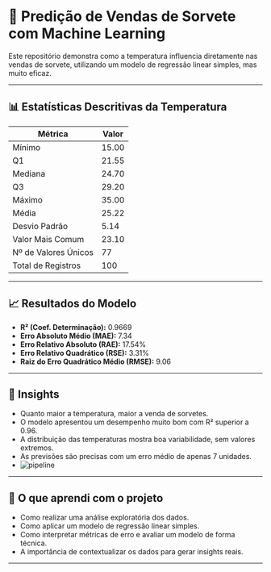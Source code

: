 # 🍦 Predição de Vendas de Sorvete com Machine Learning

Este repositório demonstra como a temperatura influencia diretamente nas vendas de sorvete, utilizando um modelo de regressão linear simples, mas muito eficaz.

---

## 📊 Estatísticas Descritivas da Temperatura

| Métrica              | Valor    |
|----------------------|----------|
| Mínimo               | 15.00    |
| Q1                   | 21.55    |
| Mediana              | 24.70    |
| Q3                   | 29.20    |
| Máximo               | 35.00    |
| Média                | 25.22    |
| Desvio Padrão        | 5.14     |
| Valor Mais Comum     | 23.10    |
| Nº de Valores Únicos | 77       |
| Total de Registros   | 100      |

---

## 📈 Resultados do Modelo

- **R² (Coef. Determinação):** 0.9669  
- **Erro Absoluto Médio (MAE):** 7.34  
- **Erro Relativo Absoluto (RAE):** 17.54%  
- **Erro Relativo Quadrático (RSE):** 3.31%  
- **Raiz do Erro Quadrático Médio (RMSE):** 9.06  

---

## 📌 Insights

- Quanto maior a temperatura, maior a venda de sorvetes.
- O modelo apresentou um desempenho muito bom com R² superior a 0.96.
- A distribuição das temperaturas mostra boa variabilidade, sem valores extremos.
- As previsões são precisas com um erro médio de apenas 7 unidades.
- ![pipeline](https://github.com/user-attachments/assets/ad3ce3fa-7d96-47a9-9429-7eae1d792880)


---

## 🚀 O que aprendi com o projeto

- Como realizar uma análise exploratória dos dados.
- Como aplicar um modelo de regressão linear simples.
- Como interpretar métricas de erro e avaliar um modelo de forma técnica.
- A importância de contextualizar os dados para gerar insights reais.

---
